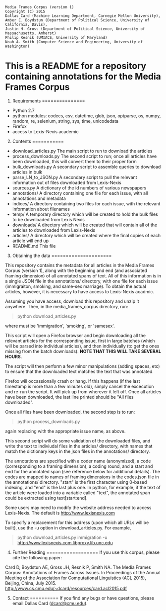     Media Frames Corpus (version 1)
    Copyright (C) 2015
    Dallas Card (Machine Learning Department, Carnegie Mellon University),
    Amber E. Boydstun (Department of Political Science, University of California, Davis),
    Justin H. Gross (Department of Political Science, University of Massachusetts, Amherst)
    Philip Resnik (UMIACS, University of Maryland)
    Noah A. Smith (Computer Science and Engineering, University of Washington)


This is a README for a repository containing annotations for the Media Frames Corpus
====================================================================================



1. Requirements
===============
- Python 2.7
- python modules: codecs, csv, datetime, glob, json, optparse, os, numpy, random, re, selenium, string, sys, time, unicodedata 
- Firefox
- access to Lexis-Nexis academic

2. Contents
===========


- download_articles.py
    The main script to run to download the articles
- process_downloads.py
    The second script to run; once all articles have been downloaded, this will convert them to their proper form
- bulk_downloads.py
    A secondary script to assemble queries to download articles in bulk
- parse_LN_to_JSON.py
    A secondary script to pull the relevant information out of files downloaded from Lexis-Nexis
- sources.py
    A dictionary of the id numbers of various newspapers
- annotations/
    A directory containing one file for each issue, with all annotations and metadata
- indices/
    A directory containing two files for each issue, with the relevant information about filenames
- temp/
    A temporary directory which will be created to hold the bulk files to be downloaded from Lexis Nexis
- downloads/
    A directory which will be created that will contain all of the articles to downloaded from Lexis-Nexis
- articles/
    A directory which will be created where the final copies of each article will end up
- README.md
    This file


3. Obtaining the data
=====================

This repository contains the metadata for all articles in the Media Frames Corpus (version 1), along with the beginning and end (and associated framing dimension) of all annotated spans of text. All of this information is in a single JSON file in the annotations/ directory, with one file for each issue (immigraiton, smoking, and same-sex marriage). To obtain the actual articles, however, it is necessary to have access to Lexis-Nexis acadmic.

Assuming you have access, download this repository and unzip it anywhere. Then, in the media_frames_corpus directory, run:

> python download_articles.py <issue>

where <issue> must be 'immigration', 'smoking', or 'samesex'.

This script will open a Firefox browser and begin downloading all the relevant articles for the corresponding issue, first in large batches (which will be parsed into individual articles), and then individually (to get the ones missing from the batch downloads). **NOTE THAT THIS WILL TAKE SEVERAL HOURS**.

The script will then perform a few minor manipulations (adding spaces, etc) to ensure that the downloaded text matches the text that was annotated.

Firefox will occassionally crash or hang. If this happens (if the last timestamp is more than a few minutes old), simply cancel the excecution and re-run the script. It will pick up from wherever it left off. Once all articles have been downloaded, the last line printed should be "All files downloaded".

Once all files have been downloaded, the second step is to run:

> python process_downloads.py <issue>

again replacing <issue> with the appropriate issue name, as above.

This second script will do some validation of the downloaded files, and write the text to indiviudal files in the articles/ directory, with names that match the dictionary keys in the json files in the annotations/ directory.

The annotations are specified with a coder name (anonymized), a code (corresponding to a framing dimension), a coding round, and a start and end for the annotated span (see reference below for additional details). The codes are mapped to names of framing dimensions in the codes.json file in the annotations/ directory. "start" is the first character using 0-based indexing, and "end" is the last plus one. In python, for example, if the text of the article were loaded into a variable called "text", the annotated span could be extracted using text[start:end]. 

Some users may need to modify the website address needed to access Lexis-Nexis. The default is http://www.lexisnexis.com 

To specify a replacement for this address (upon which all URLs will be built), use the -u option in download_articles.py. For example,

> python download_articles.py immigration -u http://www.lexisnexis.com.libproxy.lib.unc.edu



4. Further Reading
==================
If you use this corpus, please cite the following paper:

Card D, Boydstun AE, Gross JH, Resnik P, Smith NA. The Media Frames Corpus: Annotations of Frames Across Issues. In Proceedings of the Annual Meeting of the Association for Computational Linguistics (ACL 2015), Beijing, China, July 2015. 
http://www.cs.cmu.edu/~dcard/resources/card.acl2015.pdf


5. Contact
==========
If you find any bugs or have questions, please email Dallas Card (dcard@cmu.edu).
